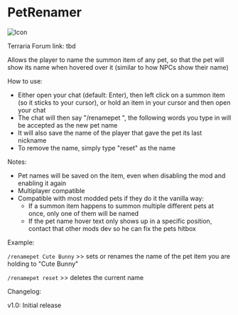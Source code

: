 # PetRenamer

![Icon](https://raw.githubusercontent.com/direwolf420/PetRenamer/master/icon.png)

Terraria Forum link: tbd

Allows the player to name the summon item of any pet, so that the pet will show its name when hovered over it (similar to how NPCs show their name)

How to use:
* Either open your chat (default: Enter), then left click on a summon item (so it sticks to your cursor), or hold an item in your cursor and then open your chat
* The chat will then say "/renamepet ", the following words you type in will be accepted as the new pet name
* It will also save the name of the player that gave the pet its last nickname
* To remove the name, simply type "reset" as the name 

Notes:
* Pet names will be saved on the item, even when disabling the mod and enabling it again
* Multiplayer compatible
* Compatible with most modded pets if they do it the vanilla way:
    * If a summon item happens to summon multiple different pets at once, only one of them will be named
    * If the pet name hover text only shows up in a specific position, contact that other mods dev so he can fix the pets hitbox

Example:

`/renamepet Cute Bunny` >> sets or renames the name of the pet item you are holding to "Cute Bunny"

`/renamepet reset` >> deletes the current name

 Changelog:

 v1.0: Initial release
